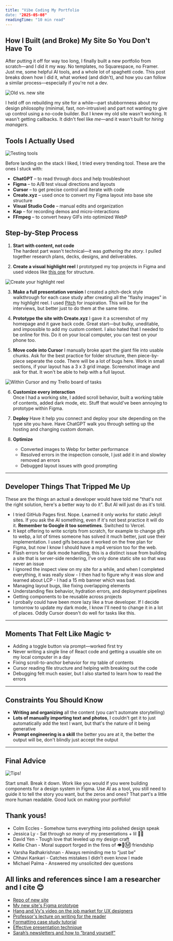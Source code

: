 ```yaml
---
title: "Vibe Coding My Portfolio
date: "2025-05-08"
readingTime: "10 min read"
---
```


## How I Built (and Broke) My Site So You Don't Have To

After putting it off for way too long, I finally built a new portfolio from scratch—and I did it my way. No templates, no Squarespace, no Framer. Just me, some helpful AI tools, and a whole lot of spaghetti code. This post breaks down how I did it, what worked (and didn't), and how you can follow a similar process—especially if you're not a dev.

![Old vs. new site](/images/blogs/vibe-coding-portfolio/old-new-site.jpg)

I held off on rebuilding my site for a while—part stubbornness about my design philosophy (minimal, fast, non-intrusive) and part not wanting to give up control using a no-code builder. But I knew my old site wasn't working. It wasn't getting callbacks. It didn't feel like *me*—and it wasn't built for *hiring managers*.

## Tools I Actually Used

![Testing tools](/images/blogs/vibe-coding-portfolio/create-vs-bolt.jpg)

Before landing on the stack I liked, I tried every trending tool. These are the ones I stuck with:

* **ChatGPT** – to read through docs and help troubleshoot
* **Figma** – to A/B test visual directions and layouts
* **Cursor** – to get precise control and iterate with code
* **Create.xyz** – used once to convert my Figma layout into base site structure
* **Visual Studio Code** – manual edits and organization
* **Kap** – for recording demos and micro-interactions
* **FFmpeg** – to convert heavy GIFs into optimized WebP

## Step-by-Step Process

1. **Start with content, not code**  
   The hardest part wasn't technical—it was *gathering the story*. I pulled together research plans, decks, designs, and deliverables.

2. **Create a visual highlight reel**
   I prototyped my top projects in Figma and used videos like [this one](https://www.youtube.com/watch?v=emSv9TTHZVY) for structure.

![Create your highlight reel](/images/blogs/vibe-coding-portfolio/gather-story.jpg)

3. **Make a full presentation version**
   I created a pitch-deck style walkthrough for each case study after creating all the "flashy images" in my highlight reel. I used [Pitch](https://pitch.com/) for inspiration. This will be for the interviews, but better just to do them at the same time.

4. **Prototype the site with Create.xyz**
   I gave it a screenshot of my homepage and it gave back code. Great start—but bulky, uneditable, and impossible to add my custom content. I also hated that I needed to be online for this. Do it on your local computer, you can test on your phone too.

5. **Move code into Cursor**
   I manually broke apart the giant file into usable chunks. Ask for the best practice for folder structure, then piece-by-piece seperate the code. There will be a lot of bugs here. Work in small sections, if your layout has a 3 x 3 grid image. Screenshot image and ask for that. It won't be able to help with a full layout.

![Within Cursor and my Trello board of tasks](/images/blogs/vibe-coding-portfolio/within-cursor.jpg)

6. **Customize every interaction**  
   Once I had a working site, I added scroll behavior, built a working table of contents, added dark mode, etc. Stuff that would've been annoying to prototype within Figma.

7. **Deploy**
   Have it help you connect and deploy your site depending on the type site you have. Have ChatGPT walk you through setting up the hosting and changing custom domain.

8. **Optimize**

   * Converted images to Webp for better performance
   * Resolved errors in the inspection console, I just add it in and slowley removed an errors
   * Debugged layout issues with good prompting

---

## Developer Things That Tripped Me Up
These are the things an actual a developer would have told me "that's not the right solution, here's a better way to do it". But AI will just do as it's told.

* I tried GitHub Pages first. Nope. Learned it only works for static Jekyll sites. If you ask the AI something, even if it's not best practice it will do it. **Remember to Google it too sometimes**. Switched to Vercel. 
* It kept offering to write scripts from scratch, for example to change gifs to webp, a lot of times someone has solved it much better, just use their implementation. I used gifs because it worked on the free plan for Figma, but now I know I should have a mp4 version too for the web.
* Flash errors for dark mode handling, this is a distinct issue from building a site that is server-side rendering, I've only done static site so that was never an issue
* I ignored the inspect view on my site for a while, and when I completed everything, it was really slow - I then had to figure why it was slow and learned about LCP - I had a 15 mb banner which was bad.
* Managing layout bugs, like fixing overlapping elements
* Understanding flex behavior, hydration errors, and deployment pipelines
* Getting components to be reusable across projects
* I probally could have been more lazy like a true developer. If I decide tomorrow to update my dark mode, I know I'll need to change it in a lot of places. Oddly Cursor doesn't do well for tasks like this. 

---

## Moments That Felt Like Magic ✨

* Adding a toggle button via prompt—worked first try
* Never writing a single line of React code and getting a usuable site on  my local computer in a day
* Fixing scroll-to-anchor behavior for my table of contents
* Cursor reading file structure and helping with breaking out the code
* Debugging felt much easier, but I also started to learn how to read the errors
---

## Constraints You Should Know

* **Writing and organizing** all the content (you can't automate storytelling)
* **Lots of manually importing text and photos**, I couldn't get it to just automatically add the text I want, but that's the nature of it being generative
* **Prompt engineering is a skill** the better you are at it, the better the output will be, don't blindly just accept the output

---

## Final Advice
![Tips!](/images/blogs/vibe-coding-portfolio/tips.jpg)

Start small. Break it down. Work like you would if you were building components for a design system in Figma. Use AI as a tool, you still need to guide it to tell the story you want, but the zeros and ones? That part's a little more human readable. Good luck on making your portfolio!

## Thank yous!

* Colm Eccles - Somehow turns everything into polished design speak
* Jessica Ly - Sat through *so many* of my presentations + lil 🧀💔
* David Yen - Tough love that leveled up my design craft
* Kellie Chan -  Moral support forged in the fires of 👁️🐝Ⓜ️ friendship
* Varsha Radhakrishnan - Always reminding me to “just be”
* Chhavi Kankari - Catches mistakes I didn’t even know I made
* Michael Palma - Answered my unsolicited dev questions


## All links and references since I am a researcher and I cite 😊

* [Repo of new site](https://github.com/wailingwombat/portfolio-project)
* [My new site's Figma prototype](https://www.figma.com/proto/bo64SLrG2WwRX2UTaWSGzC/Portfolio-2024?page-id=611%3A13622&node-id=1117-16506&viewport=1743%2C343%2C0.12&t=BDdvFBJZPslhGVqf-1&scaling=scale-down-width&content-scaling=fixed&starting-point-node-id=1117%3A16506)
* [Hang and Vy's video on the job market for UX designers](https://youtu.be/PqdUQiv4PJM?t=2236)
* [Professor's lecture on writing for the reader](https://youtu.be/vtIzMaLkCaM?list=PLCadRh9rZJxff5lfylnRGqPPZr_VUEwAb&t=238)
* [Formatting case study tutorial](https://www.youtube.com/watch?v=emSv9TTHZVY&list=PLCadRh9rZJxff5lfylnRGqPPZr_VUEwAb&index=15&t=1122s)
* [Effective presentation technique](https://www.youtube.com/watch?v=dh0pJdgY6Lc&list=PLCadRh9rZJxff5lfylnRGqPPZr_VUEwAb&index=10)
* [Sarah’s newsletters and how to “brand yourself”](https://www.sarahdoody.com/ux-resources/)
